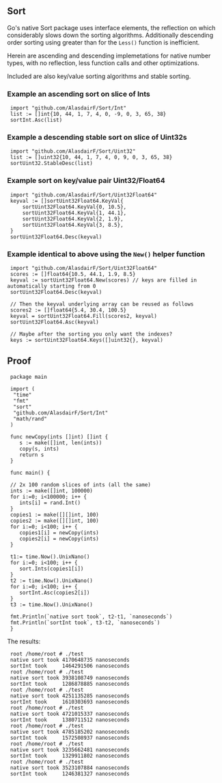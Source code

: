 ## Sort

Go's native Sort package uses interface elements, the reflection on which considerably slows down the sorting algorithms. Additionally descending order sorting using greater than for the `Less()` function is inefficient.

Herein are ascending and descending implemetations for native number types, with no reflection, less function calls and other optimizations.

Included are also key/value sorting algorithms and stable sorting.

### Example an ascending sort on slice of Ints

     import "github.com/AlasdairF/Sort/Int"
     list := []int{10, 44, 1, 7, 4, 0, -9, 0, 3, 65, 38}
     sortInt.Asc(list)
     
### Example a descending stable sort on slice of Uint32s

     import "github.com/AlasdairF/Sort/Uint32"
     list := []uint32{10, 44, 1, 7, 4, 0, 9, 0, 3, 65, 38}
     sortUint32.StableDesc(list)

### Example sort on key/value pair Uint32/Float64

     import "github.com/AlasdairF/Sort/Uint32Float64"
     keyval := []sortUint32Float64.KeyVal{
         sortUint32Float64.KeyVal{0, 10.5},
         sortUint32Float64.KeyVal{1, 44.1},
         sortUint32Float64.KeyVal{2, 1.9},
         sortUint32Float64.KeyVal{3, 8.5},
     }
     sortUint32Float64.Desc(keyval)

### Example identical to above using the `New()` helper function

     import "github.com/AlasdairF/Sort/Uint32Float64"
     scores := []float64{10.5, 44.1, 1.9, 8.5}
     keyval := sortUint32Float64.New(scores) // keys are filled in automatically starting from 0
     sortUint32Float64.Desc(keyval)
     
     // Then the keyval underlying array can be reused as follows
     scores2 := []float64{5.4, 30.4, 100.5}
     keyval = sortUint32Float64.Fill(scores2, keyval)
     sortUint32Float64.Asc(keyval)
     
     // Maybe after the sorting you only want the indexes?
     keys := sortUint32Float64.Keys([]uint32{}, keyval)

## Proof

     package main
     
     import (
      "time"
      "fmt"
      "sort"
      "github.com/AlasdairF/Sort/Int"
      "math/rand"
     )
     
     func newCopy(ints []int) []int {
     	s := make([]int, len(ints))
     	copy(s, ints)
     	return s
     }
     
     func main() {
     
     // 2x 100 random slices of ints (all the same)
     ints := make([]int, 100000)
     for i:=0; i<100000; i++ {
     	ints[i] = rand.Int()
     }
     copies1 := make([][]int, 100)
     copies2 := make([][]int, 100)
     for i:=0; i<100; i++ {
     	copies1[i] = newCopy(ints)
     	copies2[i] = newCopy(ints)
     }
     
     t1:= time.Now().UnixNano()
     for i:=0; i<100; i++ {
     	sort.Ints(copies1[i])
     }
     t2 := time.Now().UnixNano()
     for i:=0; i<100; i++ {
     	sortInt.Asc(copies2[i])
     }
     t3 := time.Now().UnixNano()
     
     fmt.Println(`native sort took`, t2-t1, `nanoseconds`)
     fmt.Println(`sortInt took`, t3-t2, `nanoseconds`)
     }

The results:     
     
     root /home/root # ./test
     native sort took 4170648735 nanoseconds
     sortInt took     1464291506 nanoseconds
     root /home/root # ./test
     native sort took 3938108749 nanoseconds
     sortInt took     1286878885 nanoseconds
     root /home/root # ./test
     native sort took 4251135285 nanoseconds
     sortInt took     1610303693 nanoseconds
     root /home/root # ./test
     native sort took 4721015337 nanoseconds
     sortInt took     1380711512 nanoseconds
     root /home/root # ./test
     native sort took 4785185202 nanoseconds
     sortInt took     1572508937 nanoseconds
     root /home/root # ./test
     native sort took 3235662481 nanoseconds
     sortInt took     1329911802 nanoseconds
     root /home/root # ./test
     native sort took 3523107884 nanoseconds
     sortInt took     1246381327 nanoseconds
     

